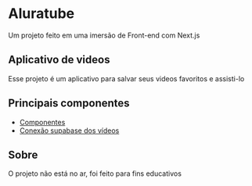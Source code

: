 
# Aluratube

Um projeto feito em uma imersão de Front-end com Next.js


## Aplicativo de videos

Esse projeto é um aplicativo para salvar seus videos favoritos e assisti-lo 

## Principais componentes

 - [Componentes](https://github.com/arthurandrejozuk/imersao-dev/tree/main/app/components)
 - [Conexão supabase dos vídeos](https://github.com/arthurandrejozuk/imersao-dev/blob/main/app/services/videoService.js)

## Sobre

O projeto não está no ar, foi feito para fins educativos
